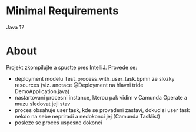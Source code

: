 # Minimal Requirements
Java 17

# About
Projekt zkompilujte a spustte pres IntelliJ. Provede se:
- deployment modelu Test_process_with_user_task.bpmn ze slozky resources (viz. anotace @Deployment na hlavni tride DemoApplication.java)
- nastartovani procesni instance, kterou pak vidim v Camunda Operate a muzu sledovat jeji stav
- proces obsahuje user task, kde se provadeni zastavi, dokud si user task nekdo na sebe nepriradi a nedokonci jej (Camunda Tasklist)
- posleze se proces uspesne dokonci
